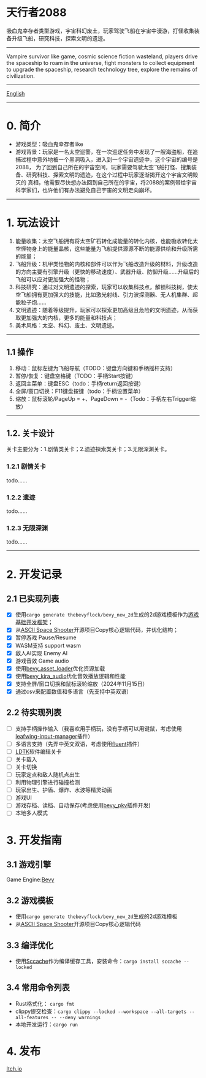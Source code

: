 # 天行者2088
吸血鬼幸存者类型游戏，宇宙科幻废土，玩家驾驶飞船在宇宙中漫游，打怪收集装备升级飞船，研究科技，探索文明的遗迹。
______
Vampire survivor like game, cosmic science fiction wasteland, players drive the spaceship to roam in the universe, fight monsters to collect equipment to upgrade the spaceship, research technology tree, explore the remains of civilization.
______
[English](https://github.com/cloudhu/skywalker2088/blob/main/README-EN.md)
______
# 0. 简介
- 游戏类型：吸血鬼幸存者like
- 游戏背景：玩家是一名太空巡警，在一次巡逻任务中发现了一艘海盗船，在追捕过程中意外地被一个黑洞吸入，进入到一个宇宙遗迹中，这个宇宙的编号是2088，
        为了回到自己所在的宇宙空间，玩家需要驾驶太空飞船打怪、搜集装备、研究科技、探索文明的遗迹，在这个过程中玩家逐渐揭开这个宇宙文明毁灭的
        真相，他需要尽快想办法回到自己所在的宇宙，将2088的案例带给宇宙科学家们，也许他们有办法避免自己宇宙的文明走向崩坏。
______
# 1. 玩法设计
1. 能量收集：太空飞船拥有将太空矿石转化成能量的转化内核，也能吸收转化太空怪物身上的能量晶核，这些能量为飞船提供源源不断的能源供给和升级所需的能量；
2. 飞船升级：机甲类怪物的内核和部件可以作为飞船改造升级的材料，升级改造的方向主要有引擎升级（更快的移动速度）、武器升级、防御升级……升级后的飞船可以应对更加强大的怪物；
3. 科技研究：通过对文明遗迹的探索，玩家可以收集科技点，解锁科技树，使太空飞船拥有更加强大的技能，比如激光射线、引力波探测器、无人机集群、超能粒子炮……
4. 文明遗迹：随着等级提升，玩家可以探索更加高级且危险的文明遗迹，从而获取更加强大的内核，更多的能量和科技点；
5. 美术风格：太空、科幻、废土、文明遗迹。
______

## 1.1 操作
1. 移动：鼠标左键为飞船导航（TODO：键盘方向键和手柄摇杆支持）
2. 暂停/恢复：键盘空格键（TODO：手柄Start按键）
3. 返回主菜单：键盘ESC（todo：手柄return返回按键）
4. 全屏/窗口切换：F11键盘按键（todo：手柄设置菜单）
5. 缩放：鼠标滚轮/PageUp = +、PageDown = -（Todo：手柄左右Trigger缩放）

______
##  1.2. 关卡设计
关卡主要分为：1.剧情类关卡；2.遗迹探索类关卡；3.无限深渊关卡。
###  1.2.1 剧情关卡
todo……
###  1.2.2 遗迹
todo……
###  1.2.3 无限深渊
todo……

______
# 2. 开发记录
## 2.1 已实现列表 
- [x] 使用`cargo generate thebevyflock/bevy_new_2d`生成的2d游戏模板作为[游戏基础开发框架](https://github.com/TheBevyFlock/bevy_new_2d)；
- [x] 从[ASCII Space Shooter](https://github.com/JamesHDuffield/ascii-rust)开源项目Copy核心逻辑代码，并优化结构；
- [x] 暂停游戏 Pause/Resume
- [x] WASM支持 support wasm
- [x] 敌人AI实现 Enemy AI
- [x] 游戏音效 Game audio
- [x] 使用[bevy_asset_loader](https://github.com/NiklasEi/bevy_asset_loader)优化资源加载
- [x] 使用[bevy_kira_audio](https://github.com/NiklasEi/bevy_kira_audio)优化音效播放逻辑和性能
- [x] 支持全屏/窗口切换和鼠标滚轮缩放（2024年11月15日）
- [x] 通过csv来配置数值和多语言（先支持中英双语）

## 2.2 待实现列表
- [ ] 支持手柄操作输入（我喜欢用手柄玩，没有手柄可以用键鼠，考虑使用[leafwing-input-manager](https://github.com/leafwing-studios/leafwing-input-manager)插件）
- [ ] 多语言支持（先弄中英文双语，考虑使用[fluent](https://github.com/kgv/bevy_fluent)插件）
- [ ] [LDTK](https://github.com/Trouv/bevy_ecs_ldtk)软件编辑关卡
- [ ] 关卡载入
- [ ] 关卡切换
- [ ] 玩家定点和敌人随机点出生
- [ ] 利用物理引擎进行碰撞检测
- [ ] 玩家出生、护盾、爆炸、水波等精灵动画
- [ ] 游戏UI
- [ ] 游戏存档、读档、自动保存(考虑使用[bevy_pkv](https://github.com/johanhelsing/bevy_pkv)插件开发)
- [ ] 本地多人模式

# 3. 开发指南
## 3.1 游戏引擎
   Game Engine:[Bevy](https://bevyengine.org/)
## 3.2 游戏模板
- 使用`cargo generate thebevyflock/bevy_new_2d`生成的2d游戏模板
- 从[ASCII Space Shooter](https://github.com/JamesHDuffield/ascii-rust)开源项目Copy核心逻辑代码

## 3.3 编译优化
- 使用[Sccache](https://github.com/mozilla/sccache)作为编译缓存工具，安装命令：`cargo install sccache --locked`

## 3.4 常用命令列表
- Rust格式化： `cargo fmt`
- clippy提交检查：`cargo clippy --locked --workspace --all-targets --all-features -- --deny warnings`
- 本地开发运行：`cargo run`

# 4. 发布
[Itch.io](https://cloudhu.itch.io/skywalker2088)